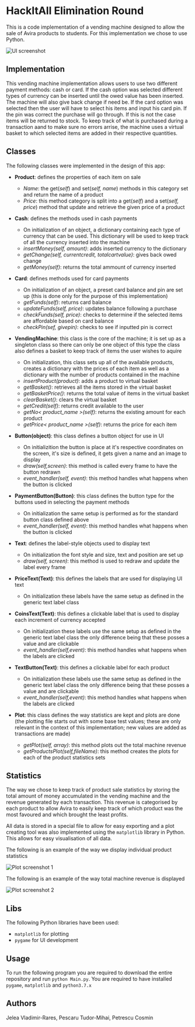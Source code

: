 # HackItAll Elimination Round

This is a code implementation of a vending machine designed to allow the sale
of Avira products to students. For this implementation we chose to use Python.

![UI screenshot](https://github.com/vladirares/HackItAll/blob/master/UI.png)

## Implementation

This vending machine implementation allows users to use two different payment
methods: cash or card. If the cash option was selected different types of 
currency can be inserted until the owed value has been inserted. The machine
will also give back change if need be. If the card option was selected then the
user will have to select his items and input his card pin. If the pin was 
correct the purchase will go through. If this is not the case items will be
returned to stock.
To keep track of what is purchased during a transaction aand to make sure no
errors arrise, the machine uses a virtual basket to which selected items are
added in their respective quantities.

## Classes

The following classes were implemented in the design of this app:

* **Product**: defines the properties of each item on sale
	* *Name*: the get(*self*) and set(*self, name*) methods in this category
				set and return the name of a product
	* *Price*: this method category is split into a get(*self*) and a 
				set(*self, price*) method that update and retrieve the given
				price of a product

* **Cash**: defines the methods used in cash payments
	* On initialization of an object, a dictionary containing each type of 
	currency that can be used. This dictionary will be used to keep track of
	all the currency inserted into the machine
	* *insertMoney(self, amount)*: adds inserted currency to the dictionary
	* *getChange(self, currentcredit, totalcartvalue)*: gives back owed change
	* *getMoney(self)*: returns the total ammount of currency inserted

* **Card**: defines methods used for card payments
	* On initialization of an object, a preset card balance and pin are set up
	(this is done only for the purpose of this implementation)
	* *getFunds(self)*: returns card balance
	* *updateFunds(self, price)*: updates balance following a purchase
	* *checkFunds(self, price)*: checks to determine if the selected items are 
	affordable based on card balance
	* *checkPin(sef, givepin)*: checks to see if inputted pin is correct

* **VendingMachine**: this class is the core of the machine; it is set up as a
	singleton class so there can only be one object of this type the class 
	also defines a basket to keep track of items the user wishes to aquire
	* On initialization, this class sets up all of the available products, creates a dictionary with the prices of each item as well as a dictionary
	with the number of products contained in the machine
	* *insertProduct(product)*: adds a product to virtual basket
	* *getBasket()*: retrieves all the items stored in the virtual basket
	* *getBasketPrice()*: returns the total value of items in the virtual 
	basket
	* *clearBasket()*: clears the virtual basket
	* *getCredit(self)*: returns credit available to the user
	* *getNo< product_name >(self)*: returns the existing amount for each
	product
	* *getPrice< product_name >(self)*: returns the price for each item

* **Button(object)**: this class defines a button object for use in UI
	* On initializition the button is place at it's respective coordinates on
	the screen, it's size is defined, it gets given a name and an image to
	display
	* *draw(self,screen)*: this method is called every frame to have the button
	redrawn
	* *event_handler(self, event)*: this method handles what happens when the
	button is clicked

* **PaymentButton(Button)**: this class defines the button type for the buttons
	used in selecting the payment methods
	* On initialization the same setup is performed as for the standard button 
	class defined above
	* *event_handler(self, event)*: this method handles what happens when the
	button is clicked

* **Text**: defines the label-style objects used to display text
	* On initialization the font style and size, text and position are set up
	* *draw(self, screen)*: this method is used to redraw and update the label
	every frame

* **PriceText(Text)**: this defines the labels that are used for displaying UI
	text
	* On initialization these labels have the same setup as defined in the 
	generic text label class 

* **CoinsText(Text)**: this defines a clickable label that is used to display 
	each increment of currency accepted
	* On initialization these labels use the same setup as defined in the
	generic text label class the only difference being that these posses a 
	value and are clickable
	* *event_handler(self,event)*: this method handles what happens when the 
	labels are clicked

* **TextButton(Text)**: this defines a clickable label for each product
	* On initialization these labels use the same setup as defined in the
	generic text label class the only difference being that these posses a 
	value and are clickable
	* *event_handler(self,event)*: this method handles what happens when the 
	labels are clicked

* **Plot**: this class defines the way statistics are kept and plots are done 
	(the plotting file starts out with some base test values; these are only
	relevant in the context of this implementation; new values are added as
	transactions are made)
	* *getPlot(self, array)*: this method plots out the total machine revenue
	* *getProductsPlot(self,fileName)*: this method creates the plots for each
	of the product statistics sets

## Statistics

The way we chose to keep track of product sale statistics by storing the total 
amount of money accumulated in the vending machine and the revenue generated by
each transaction. This revenue is categorised by each product to allow Avira to
easily keep track of which product was the most favoured and which brought the
least profits.

All data is stored in a special file to allow for easy exporting and a plot 
creating tool was also implemented using the `matplotlib` library in Python.
This allows for easy visualisation of all data.

The following is an example of the way we display individual product statistics

![Plot screenshot 1](https://github.com/vladirares/HackItAll/blob/master/plot1.png)

The following is an example of the way total machine revenue is displayed

![Plot screenshot 2](https://github.com/vladirares/HackItAll/blob/master/plot2.png)

## Libs

The following Python libraries have been used:
* `matplotlib` for plotting
* `pygame` for UI development

## Usage

To run the following program you are required to download the entire 
repository and run `python Main.py`. You are required to have installed
`pygame`, `matplotlib` and `python3.7.x`

## Authors

Jelea Vladimir-Rares, Pescaru Tudor-Mihai, Petrescu Cosmin
